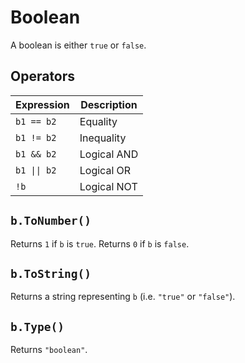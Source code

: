 # Boolean

 A boolean is either `true` or `false`.

## Operators

| Expression | Description
| --- | ---
| `b1 == b2` | Equality
| `b1 != b2` | Inequality
| `b1 && b2` | Logical AND
| `b1 \|\| b2` | Logical OR
| `!b` | Logical NOT

## `b.ToNumber()`

 Returns `1` if `b` is `true`. Returns `0` if `b` is `false`.

## `b.ToString()`

 Returns a string representing `b` (i.e. `"true"` or `"false"`).

## `b.Type()`

 Returns `"boolean"`.

